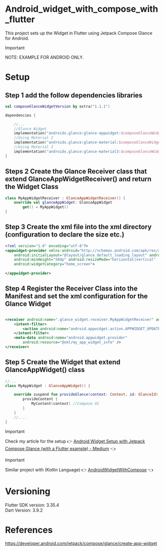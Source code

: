 # Android_widget_with_compose_with_flutter

This project sets up the Widget in Flutter using Jetpack Compose Glance for Android.

> [!IMPORTANT]
> NOTE: EXAMPLE FOR ANDROID ONLY. <br />

# Setup

## Step 1 add the follow dependencies libraries

```Kotlin
val composeGlanceWidgetVersion by extra("1.1.1")

dependencies {

    //...
    //Glance Widget
    implementation("androidx.glance:glance-appwidget:$composeGlanceWidgetVersion")
    //Using Material 2
    implementation("androidx.glance:glance-material:$composeGlanceWidgetVersion")
    //Using Material 3
    implementation("androidx.glance:glance-material3:$composeGlanceWidgetVersion")
}
```

## Steps 2 Create the Glance Receiver class that extend GlanceAppWidgetReceiver() and return the Widget Class

```Kotlin
class MyAppWidgetReceiver : GlanceAppWidgetReceiver() {
    override val glanceAppWidget: GlanceAppWidget
        get() = MyAppWidget()
}
```

## Step 3 Create the xml file into the xml directory (configuration to declare the size etc.)

```XML
<?xml version="1.0" encoding="utf-8"?>
<appwidget-provider xmlns:android="http://schemas.android.com/apk/res/android"
    android:initialLayout="@layout/glance_default_loading_layout" android:minWidth="250dp"
    android:minHeight="50dp" android:resizeMode="horizontal|vertical"
    android:widgetCategory="home_screen">
    
</appwidget-provider>
```

## Step 4 Register the Receiver Class into the Manifest and set the xml configuration for the Glance Widget

```XML

<receiver android:name=".glance_widget.receiver.MyAppWidgetReceiver" android:exported="true">
    <intent-filter>
        <action android:name="android.appwidget.action.APPWIDGET_UPDATE" />
    </intent-filter>
    <meta-data android:name="android.appwidget.provider"
        android:resource="@xml/my_app_widget_info" />
</receiver>
```

## Step 5 Create the Widget that extend GlanceAppWidget() class

```Kotlin
//...
class MyAppWidget : GlanceAppWidget() {

    override suspend fun provideGlance(context: Context, id: GlanceId) {
        provideContent {
            MyContent(context) //Compose UI
        }
    }
    //....
}
```

> [!IMPORTANT]  
> Check my article for the setup :point_right: [Android Widget Setup with Jetpack Compose Glance (with a Flutter example) - Medium](https://medium.com/@nicosnicolaou/android-widget-setup-with-jetpack-compose-glance-with-a-flutter-example-e07fb63c9466) :point_left: <br />

> [!IMPORTANT]
> Similar project with (Kotlin Language) :point_right: [AndroidWidgetWithCompose](https://github.com/NicosNicolaou16/AndroidWidgetWithCompose) :point_left: <br />

# Versioning

Flutter SDK version: 3.35.4 <br />
Dart Version: 3.9.2 <br />

# References

https://developer.android.com/jetpack/compose/glance/create-app-widget  <br />
